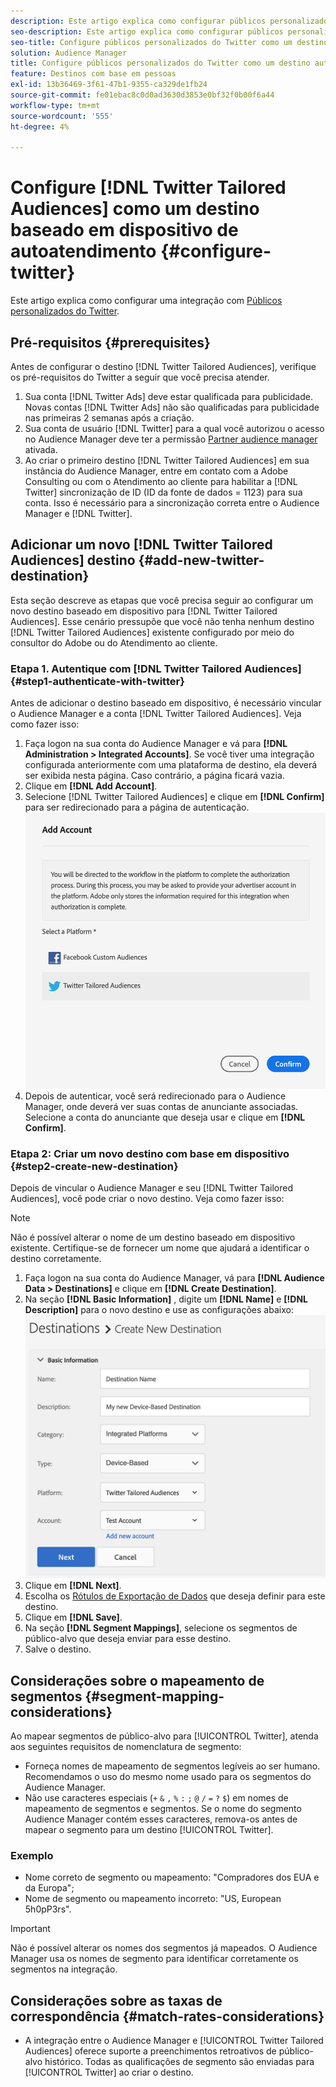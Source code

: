 ```yaml
---
description: Este artigo explica como configurar públicos personalizados do Twitter para integrações novas e existentes.
seo-description: Este artigo explica como configurar públicos personalizados do Twitter para integrações novas e existentes.
seo-title: Configure públicos personalizados do Twitter como um destino autoatendido com base em dispositivo
solution: Audience Manager
title: Configure públicos personalizados do Twitter como um destino autoatendido com base em dispositivo
feature: Destinos com base em pessoas
exl-id: 13b36469-3f61-47b1-9355-ca329de1fb24
source-git-commit: fe01ebac8c0d0ad3630d3853e0bf32f0b00f6a44
workflow-type: tm+mt
source-wordcount: '555'
ht-degree: 4%

---
```


# Configure [!DNL Twitter Tailored Audiences] como um destino baseado em dispositivo de autoatendimento {#configure-twitter}

Este artigo explica como configurar uma integração com [Públicos personalizados do Twitter](https://business.twitter.com/en/targeting/tailored-audiences.html).

## Pré-requisitos {#prerequisites}

Antes de configurar o destino [!DNL Twitter Tailored Audiences], verifique os pré-requisitos do Twitter a seguir que você precisa atender.

1. Sua conta [!DNL Twitter Ads] deve estar qualificada para publicidade. Novas contas [!DNL Twitter Ads] não são qualificadas para publicidade nas primeiras 2 semanas após a criação.
2. Sua conta de usuário [!DNL Twitter] para a qual você autorizou o acesso no Audience Manager deve ter a permissão [Partner audience manager](https://business.twitter.com/en/help/troubleshooting/multi-user-login-faq.html#accesslevels) ativada.
3. Ao criar o primeiro destino [!DNL Twitter Tailored Audiences] em sua instância do Audience Manager, entre em contato com a Adobe Consulting ou com o Atendimento ao cliente para habilitar a [!DNL Twitter] sincronização de ID (ID da fonte de dados = 1123) para sua conta. Isso é necessário para a sincronização correta entre o Audience Manager e [!DNL Twitter].

## Adicionar um novo [!DNL Twitter Tailored Audiences] destino {#add-new-twitter-destination}

Esta seção descreve as etapas que você precisa seguir ao configurar um novo destino baseado em dispositivo para [!DNL Twitter Tailored Audiences]. Esse cenário pressupõe que você não tenha nenhum destino [!DNL Twitter Tailored Audiences] existente configurado por meio do consultor do Adobe ou do Atendimento ao cliente.

### Etapa 1. Autentique com [!DNL Twitter Tailored Audiences] {#step1-authenticate-with-twitter}

Antes de adicionar o destino baseado em dispositivo, é necessário vincular o Audience Manager e a conta [!DNL Twitter Tailored Audiences]. Veja como fazer isso:

1. Faça logon na sua conta do Audience Manager e vá para **[!DNL Administration > Integrated Accounts]**. Se você tiver uma integração configurada anteriormente com uma plataforma de destino, ela deverá ser exibida nesta página. Caso contrário, a página ficará vazia.
1. Clique em **[!DNL Add Account]**.
1. Selecione [!DNL Twitter Tailored Audiences] e clique em **[!DNL Confirm]** para ser redirecionado para a página de autenticação.                     ![plataformas integradas](assets/dbd-integrated-platforms.png)
1. Depois de autenticar, você será redirecionado para o Audience Manager, onde deverá ver suas contas de anunciante associadas. Selecione a conta do anunciante que deseja usar e clique em **[!DNL Confirm]**.

### Etapa 2: Criar um novo destino com base em dispositivo {#step2-create-new-destination}

Depois de vincular o Audience Manager e seu [!DNL Twitter Tailored Audiences], você pode criar o novo destino. Veja como fazer isso:

>[!NOTE]
>
>Não é possível alterar o nome de um destino baseado em dispositivo existente. Certifique-se de fornecer um nome que ajudará a identificar o destino corretamente.

1. Faça logon na sua conta do Audience Manager, vá para **[!DNL Audience Data > Destinations]** e clique em **[!DNL Create Destination]**.
1. Na seção **[!DNL Basic Information]** , digite um **[!DNL Name]** e **[!DNL Description]** para o novo destino e use as configurações abaixo: ![configuração](assets/dbd-new-basic.png)
1. Clique em **[!DNL Next]**.
1. Escolha os [Rótulos de Exportação de Dados](/help/using/features/data-export-controls.md#controls-labels) que deseja definir para este destino.
1. Clique em **[!DNL Save]**.
1. Na seção **[!DNL Segment Mappings]**, selecione os segmentos de público-alvo que deseja enviar para esse destino.
1. Salve o destino.

## Considerações sobre o mapeamento de segmentos {#segment-mapping-considerations}

Ao mapear segmentos de público-alvo para [!UICONTROL Twitter], atenda aos seguintes requisitos de nomenclatura de segmento:

* Forneça nomes de mapeamento de segmentos legíveis ao ser humano. Recomendamos o uso do mesmo nome usado para os segmentos do Audience Manager.
* Não use caracteres especiais (`+` `&` `,` `%` `:` `;` `@` `/` `=` `?` `$`) em nomes de mapeamento de segmentos e segmentos. Se o nome do segmento Audience Manager contém esses caracteres, remova-os antes de mapear o segmento para um destino [!UICONTROL Twitter].

### Exemplo

* Nome correto de segmento ou mapeamento: &quot;Compradores dos EUA e da Europa&quot;;
* Nome de segmento ou mapeamento incorreto: &quot;US, European 5h0pP3rs&quot;.

>[!IMPORTANT]
>
>Não é possível alterar os nomes dos segmentos já mapeados. O Audience Manager usa os nomes de segmento para identificar corretamente os segmentos na integração.

## Considerações sobre as taxas de correspondência {#match-rates-considerations}

* A integração entre o Audience Manager e [!UICONTROL Twitter Tailored Audiences] oferece suporte a preenchimentos retroativos de público-alvo histórico. Todas as qualificações de segmento são enviadas para [!UICONTROL Twitter] ao criar o destino.
